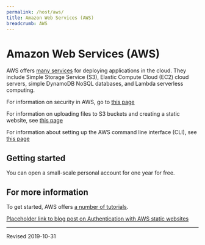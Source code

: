 ```yaml
---
permalink: /host/aws/
title: Amazon Web Services (AWS)
breadcrumb: AWS
---
```


# Amazon Web Services (AWS)

AWS offers [many services](https://aws.amazon.com/) for deploying applications in the cloud.  They include Simple Storage Service (S3), Elastic Compute Cloud (EC2) cloud servers, simple DynamoDB NoSQL databases, and Lambda serverless computing. 

For information on security in AWS, go to [this page](security/)

For information on uploading files to S3 buckets and creating a static website, see [this page](website/)

For information about setting up the AWS command line interface (CLI), see [this page](cli/)

## Getting started

You can open a small-scale personal account for one year for free.  

## For more information

To get started, AWS offers [a number of tutorials](https://aws.amazon.com/getting-started/tutorials/).

[Placeholder link to blog post on Authentication with AWS static websites](https://douglasduhaime.com/posts/s3-lambda-auth.html)



----
Revised 2019-10-31
